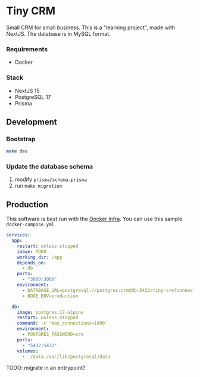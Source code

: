 # Tiny CRM

Small CRM for small business. This is a "learning project",
made with NextJS. The database is in MySQL format.

### Requirements

- Docker

### Stack

- NextJS 15
- PostgreSQL 17
- Prisma

## Development

### Bootstrap

```bash
make dev
```

### Update the database schema

1. modify `prisma/schema.prisma`
2. run `make migration`

## Production

This software is best run with the [Docker Infra](https://github.com/sirber/infra).
You can use this sample `docker-compose.yml`

```yaml
services:
  app:
    restart: unless-stopped
    image: TODO
    working_dir: /app
    depends_on:
      - db
    ports:
      - "3000:3000"
    environment:
      - DATABASE_URL=postgresql://postgres:crm@db:5432/tiny-crm?connection_limit=800
      - NODE_ENV=production

  db:
    image: postgres:17-alpine
    restart: unless-stopped
    command: -c 'max_connections=1000'
    environment:
      - POSTGRES_PASSWORD=crm
    ports:
      - "5432:5432"
    volumes:
      - ./data:/var/lib/postgresql/data
```

TODO: migrate in an entrypoint?
